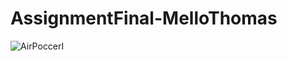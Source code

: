 # AssignmentFinal-MelloThomas

![AirPoccerI](https://github.com/mello-jams/AssignmentFinal-MelloThomas/AirPoccerI.jpg)

